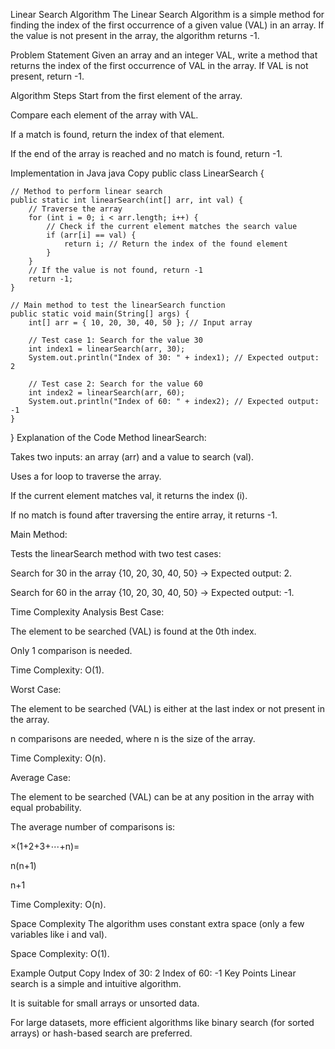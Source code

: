 Linear Search Algorithm
The Linear Search Algorithm is a simple method for finding the index of the first occurrence of a given value (VAL) in an array. If the value is not present in the array, the algorithm returns -1.

Problem Statement
Given an array and an integer VAL, write a method that returns the index of the first occurrence of VAL in the array. If VAL is not present, return -1.

Algorithm Steps
Start from the first element of the array.

Compare each element of the array with VAL.

If a match is found, return the index of that element.

If the end of the array is reached and no match is found, return -1.

Implementation in Java
java
Copy
public class LinearSearch {

    // Method to perform linear search
    public static int linearSearch(int[] arr, int val) {
        // Traverse the array
        for (int i = 0; i < arr.length; i++) {
            // Check if the current element matches the search value
            if (arr[i] == val) {
                return i; // Return the index of the found element
            }
        }
        // If the value is not found, return -1
        return -1;
    }

    // Main method to test the linearSearch function
    public static void main(String[] args) {
        int[] arr = { 10, 20, 30, 40, 50 }; // Input array

        // Test case 1: Search for the value 30
        int index1 = linearSearch(arr, 30);
        System.out.println("Index of 30: " + index1); // Expected output: 2

        // Test case 2: Search for the value 60
        int index2 = linearSearch(arr, 60);
        System.out.println("Index of 60: " + index2); // Expected output: -1
    }
}
Explanation of the Code
Method linearSearch:

Takes two inputs: an array (arr) and a value to search (val).

Uses a for loop to traverse the array.

If the current element matches val, it returns the index (i).

If no match is found after traversing the entire array, it returns -1.

Main Method:

Tests the linearSearch method with two test cases:

Search for 30 in the array {10, 20, 30, 40, 50} → Expected output: 2.

Search for 60 in the array {10, 20, 30, 40, 50} → Expected output: -1.

Time Complexity Analysis
Best Case:

The element to be searched (VAL) is found at the 0th index.

Only 1 comparison is needed.

Time Complexity: O(1).

Worst Case:

The element to be searched (VAL) is either at the last index or not present in the array.

n comparisons are needed, where n is the size of the array.

Time Complexity: O(n).

Average Case:

The element to be searched (VAL) can be at any position in the array with equal probability.

The average number of comparisons is:

 ×(1+2+3+⋯+n)= 

n(n+1)
​

n+1
​
 
Time Complexity: O(n).

Space Complexity
The algorithm uses constant extra space (only a few variables like i and val).

Space Complexity: O(1).

Example Output
Copy
Index of 30: 2
Index of 60: -1
Key Points
Linear search is a simple and intuitive algorithm.

It is suitable for small arrays or unsorted data.

For large datasets, more efficient algorithms like binary search (for sorted arrays) or hash-based search are preferred.

